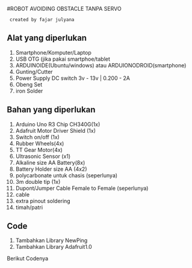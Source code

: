 #ROBOT AVOIDING OBSTACLE TANPA SERVO

```
 created by fajar julyana
```

## Alat yang diperlukan

1. Smartphone/Komputer/Laptop
2. USB OTG (jika pakai smartphoe/tablet
3. ARDUINOIDE(Ubuntu/windows) atau ARDUIONODROID(smartphone)
4. Gunting/Cutter
5. Power Supply DC switch 3v - 13v | 0.200 - 2A
6. Obeng Set
7. iron Solder

## Bahan yang diperlukan

1. Arduino Uno R3 Chip CH340G(1x)
2. Adafruit Motor Driver Shield (1x)
3. Switch on/off (1x)
4. Rubber Wheels(4x)
5. TT Gear Motor(4x)
7. Ultrasonic Sensor (x1)
8. Alkaline size AA Battery(8x)
9. Battery Holder size AA (4x2)
10. polycarbonate untuk chasis (seperlunya)
11. 3m double tip (1x)
12. Dupont/Jumper Cable Female to Female (seperlunya)
13. cable 
14. extra pinout soldering
15. timah/patri                                                                                                                                                     

## Code

1. Tambahkan Library NewPing
2. Tambahkan Library Adafruit1.0

Berikut Codenya